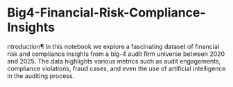# Big4-Financial-Risk-Compliance-Insights
ntroduction¶ In this notebook we explore a fascinating dataset of financial risk and compliance insights from a big-4 audit firm universe between 2020 and 2025. The data highlights various metrics such as audit engagements, compliance violations, fraud cases, and even the use of artificial intelligence in the auditing process. 
